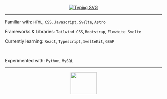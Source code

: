 <p align="center">
  <a href="https://git.io/typing-svg"><img src="https://readme-typing-svg.demolab.com?font=Pixelify+Sans&size=25&duration=3500&pause=1000&color=F7F7F7DF&center=true&multiline=true&repeat=false&width=500&height=65&lines=Christianna+%2F+Starfox;Frontend+Developer"     alt="Typing SVG" /></a>
</p>

<hr />

Familiar with: `HTML`, `CSS`, `Javascript`, `Svelte`, `Astro`

Frameworks & Libraries: `Tailwind CSS`, `Bootstrap`, `Flowbite Svelte`

Currently learning: `React`, `Typescript`, `SvelteKit`, `GSAP`

<br />

Experimented with: `Python`, `MySQL`
 
<hr />

<p align="center">
  <img src="https://www.pkparaiso.com/imagenes/espada_escudo/sprites/animados-gigante/emolga.gif" style="width: 85px; height: 70px; alt="kirby walking"/>
</p>

